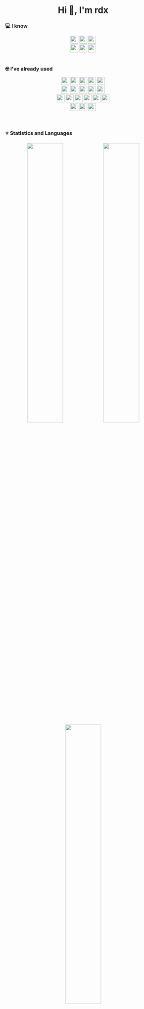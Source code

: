 <h1 align="center">Hi 👋, I'm rdx</h1>

### 💻 I know

<div align="center">
<!-- Programming Languages -->
<img src="https://img.shields.io/badge/javascript-%23323330.svg?style=for-the-badge&logo=javascript&logoColor=%23F7DF1E" height="25">
<img src="https://img.shields.io/badge/typescript-%23007ACC.svg?style=for-the-badge&logo=typescript&logoColor=white" height="25">
<img src="https://img.shields.io/badge/html5-%23E34F26.svg?style=for-the-badge&logo=html5&logoColor=white" height="25">

<br>

<!-- Others -->
<img src="https://img.shields.io/badge/node.js-6DA55F?style=for-the-badge&logo=node.js&logoColor=white" height="25">
<img src="https://img.shields.io/badge/graphql-E10098?style=for-the-badge&logo=graphql&logoColor=white" height="25">
<img src="https://img.shields.io/badge/postman-FF6C37?style=for-the-badge&logo=postman&logoColor=white" height="25">
</div>

<br>

### 🤓 I've already used

<div align="center">
<!-- Programming Language -->
<img src="https://img.shields.io/badge/python-3670A0?style=for-the-badge&logo=python&logoColor=ffdd54" height="25">
<img src="https://img.shields.io/badge/php-%23777BB4.svg?style=for-the-badge&logo=php&logoColor=white" height="25">
<img src="https://img.shields.io/badge/java-%23ED8B00.svg?style=for-the-badge&logo=java&logoColor=white" height="25">
<img src="https://img.shields.io/badge/c++-00599C?style=for-the-badge&logo=c%2B%2B&logoColor=white" height="25">
<img src="https://img.shields.io/badge/go-%2300ADD8.svg?style=for-the-badge&logo=go&logoColor=white" height="25">

<br>

<!-- DB -->
<img src="https://img.shields.io/badge/postgresql-4169E1?style=for-the-badge&logo=postgresql&logoColor=white" height="25">
<img src="https://img.shields.io/badge/mysql-4479A1?style=for-the-badge&logo=mysql&logoColor=white" height="25">
<img src="https://img.shields.io/badge/sqlite-003B57?style=for-the-badge&logo=sqlite&logoColor=white" height="25">
<img src="https://img.shields.io/badge/mariadb-003545?style=for-the-badge&logo=mariadb&logoColor=white" height="25">
<img src="https://img.shields.io/badge/-ElasticSearch-005571?style=for-the-badge&logo=elasticsearch" height="25">

<br>

<!-- Frameworks -->
<img src="https://img.shields.io/badge/next.js-000000?style=for-the-badge&logo=nextdotjs&logoColor=white" height="25">
<img src="https://img.shields.io/badge/react-%2320232a.svg?style=for-the-badge&logo=react&logoColor=361DAFB" height="25">
<img src="https://img.shields.io/badge/nestjs-%23E0234E.svg?style=for-the-badge&logo=nestjs&logoColor=white" height="25">
<img src="https://img.shields.io/badge/mui-%230081CB.svg?style=for-the-badge&logo=mui&logoColor=white" height="25">
<img src="https://img.shields.io/badge/tailwindcss-%2338B2AC.svg?style=for-the-badge&logo=tailwind-css&logoColor=white" height="25">
<img src="https://img.shields.io/badge/-jest-%23C21325?style=for-the-badge&logo=jest&logoColor=white" height="25">

<br>

<!-- Others -->
<img src="https://img.shields.io/badge/Cloudflare-F38020?style=for-the-badge&logo=Cloudflare&logoColor=white" height="25">
<img src="https://img.shields.io/badge/docker-%230db7ed.svg?style=for-the-badge&logo=docker&logoColor=white" height="25">
<img src="https://img.shields.io/badge/nginx-%23009639.svg?style=for-the-badge&logo=nginx&logoColor=white" height="25">
</div>

<br>
<br>

### ⭐ Statistics and Languages

<div align="center">
  <img width="48%" src="https://github-readme-stats.vercel.app/api?username=Reydux&theme=tokyonight&show_icons=true&include_all_commits=true&count_private=true" />
  <img width="48%" src="https://github-readme-streak-stats.herokuapp.com/?user=reydux&theme=tokyonight" />
  <img width="48%" src="https://github-readme-stats.vercel.app/api/top-langs/?username=reydux&layout=compact&theme=tokyonight" />
</div>
